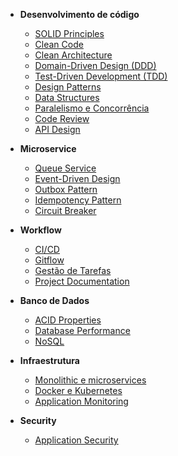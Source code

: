+ **Desenvolvimento de código**
  - [SOLID Principles](code-development/solid-principles)
  - [Clean Code](code-development/clean-code)
  - [Clean Architecture](code-development/clean-architecture)
  - [Domain-Driven Design (DDD)](code-development/ddd)
  - [Test-Driven Development (TDD)](code-development/tdd)
  - [Design Patterns](code-development/design-patterns)
  - [Data Structures](code-development/data-structures)
  - [Paralelismo e Concorrência](code-development/parallelism-concurrency)
  - [Code Review](code-development/code-review)
  - [API Design](code-development/api-design)

+ **Microservice**
  - [Queue Service](microservice/queue-service)
  - [Event-Driven Design](microservice/event-driven-design)
  - [Outbox Pattern](microservice/outbox-pattern)
  - [Idempotency Pattern](microservice/idempotency-pattern)
  - [Circuit Breaker](microservice/circuit-breaker)

+ **Workflow**
  - [CI/CD](workflow/ci-cd)
  - [Gitflow](workflow/gitflow)
  - [Gestão de Tarefas](workflow/task-management)
  - [Project Documentation](workflow/project-documentation)

+ **Banco de Dados**
  - [ACID Properties](database/acid-properties)
  - [Database Performance](database/database-performance)
  - [NoSQL](database/nosql)

+ **Infraestrutura**
  - [Monolithic e microservices](infraestructure/monolithic-microservices)
  - [Docker e Kubernetes](infraestructure/docker-kubernetes)
  - [Application Monitoring](infraestructure/application-monitoring)

+ **Security**
  - [Application Security](security/application-security)
